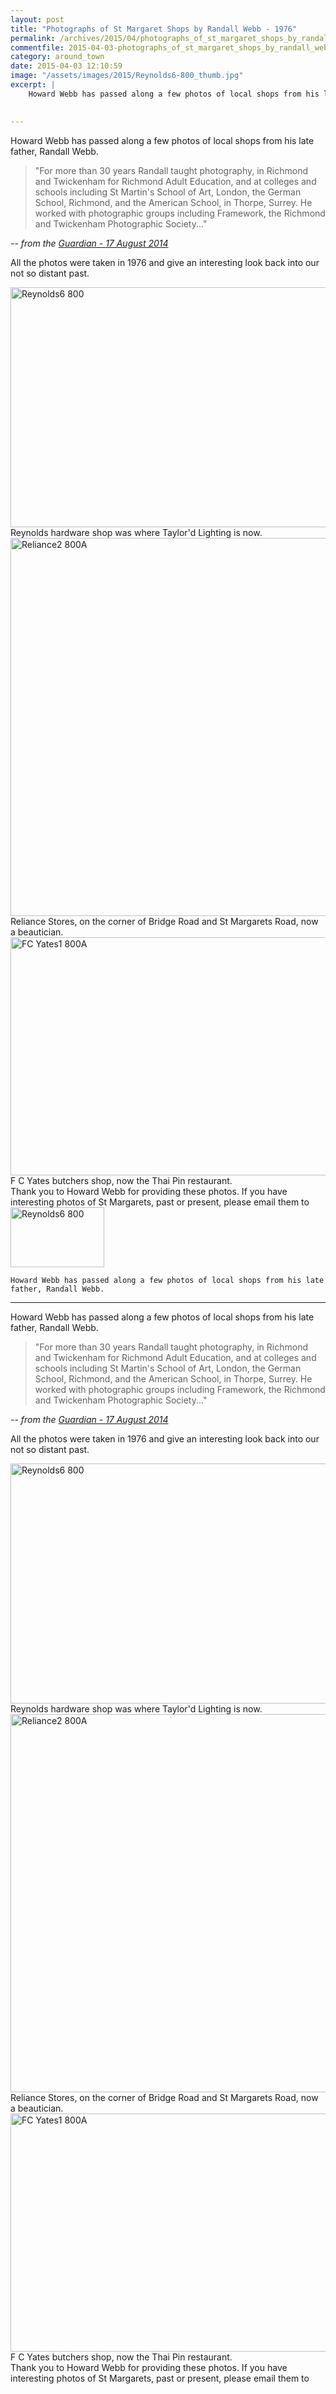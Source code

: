 ```yaml
---
layout: post
title: "Photographs of St Margaret Shops by Randall Webb - 1976"
permalink: /archives/2015/04/photographs_of_st_margaret_shops_by_randall_webb_1.html
commentfile: 2015-04-03-photographs_of_st_margaret_shops_by_randall_webb_1
category: around_town
date: 2015-04-03 12:10:59
image: "/assets/images/2015/Reynolds6-800_thumb.jpg"
excerpt: |
    Howard Webb has passed along a few photos of local shops from his late father, Randall Webb.
    

---
```


Howard Webb has passed along a few photos of local shops from his late father, Randall Webb.

> "For more than 30 years Randall taught photography, in Richmond and Twickenham for Richmond Adult Education, and at colleges and schools including St Martin's School of Art, London, the German School, Richmond, and the American School, in Thorpe, Surrey. He worked with photographic groups including Framework, the Richmond and Twickenham Photographic Society..."

<cite>-- from the [Guardian - 17 August 2014](http://www.theguardian.com/artanddesign/2014/aug/17/randall-webb-obituary.</cite>)

All the photos were taken in 1976 and give an interesting look back into our not so distant past.

<div markdown="1" class="img_caption center">
<a href="/assets/images/2015/Reynolds6-800.jpg" title="See larger version of - Reynolds6 800"><img src="/assets/images/2015/Reynolds6-800_thumb.jpg" width="600" height="384" alt="Reynolds6 800" class="photo" /></a>
<span>Reynolds hardware shop was where Taylor'd Lighting is now.</span>

</div>
<div markdown="1" class="img_caption center">
<a href="/assets/images/2015/Reliance2-800A.jpg" title="See larger version of - Reliance2 800A"><img src="/assets/images/2015/Reliance2-800A_thumb.jpg" width="600" height="605" alt="Reliance2 800A" class="photo" /></a>
<span>Reliance Stores, on the corner of Bridge Road and St Margarets Road, now a beautician.</span>

</div>
<div markdown="1" class="img_caption center">
<a href="/assets/images/2015/FC_Yates1-800A.jpg" title="See larger version of - FC Yates1 800A"><img src="/assets/images/2015/FC_Yates1-800A_thumb.jpg" width="600" height="381" alt="FC Yates1 800A" class="photo " /></a>
<span>F C Yates butchers shop, now the Thai Pin restaurant.</span>

</div>
Thank you to Howard Webb for providing these photos. If you have interesting photos of St Margarets, past or present, please email them to <content@stmargarets.london](mailto:a href="/assets/images/2015/Reynolds6-800.jpg" title="See larger version of - Reynolds6 800"><img src="/assets/images/2015/Reynolds6-800_thumb.jpg" width="150" height="96" alt="Reynolds6 800" class="photo right" /></a>
    
    Howard Webb has passed along a few photos of local shops from his late father, Randall Webb.
    

---

Howard Webb has passed along a few photos of local shops from his late father, Randall Webb.

> "For more than 30 years Randall taught photography, in Richmond and Twickenham for Richmond Adult Education, and at colleges and schools including St Martin's School of Art, London, the German School, Richmond, and the American School, in Thorpe, Surrey. He worked with photographic groups including Framework, the Richmond and Twickenham Photographic Society..."

<cite>-- from the [Guardian - 17 August 2014](http://www.theguardian.com/artanddesign/2014/aug/17/randall-webb-obituary.</cite>)

All the photos were taken in 1976 and give an interesting look back into our not so distant past.

<div markdown="1" class="img_caption center">
<a href="/assets/images/2015/Reynolds6-800.jpg" title="See larger version of - Reynolds6 800"><img src="/assets/images/2015/Reynolds6-800_thumb.jpg" width="600" height="384" alt="Reynolds6 800" class="photo" /></a>
<span>Reynolds hardware shop was where Taylor'd Lighting is now.</span>

</div>
<div markdown="1" class="img_caption center">
<a href="/assets/images/2015/Reliance2-800A.jpg" title="See larger version of - Reliance2 800A"><img src="/assets/images/2015/Reliance2-800A_thumb.jpg" width="600" height="605" alt="Reliance2 800A" class="photo" /></a>
<span>Reliance Stores, on the corner of Bridge Road and St Margarets Road, now a beautician.</span>

</div>
<div markdown="1" class="img_caption center">
<a href="/assets/images/2015/FC_Yates1-800A.jpg" title="See larger version of - FC Yates1 800A"><img src="/assets/images/2015/FC_Yates1-800A_thumb.jpg" width="600" height="381" alt="FC Yates1 800A" class="photo " /></a>
<span>F C Yates butchers shop, now the Thai Pin restaurant.</span>

</div>
Thank you to Howard Webb for providing these photos. If you have interesting photos of St Margarets, past or present, please email them to <content@stmargarets.london)
